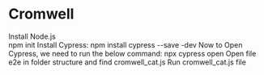 # Cromwell 
Install Node.js  
npm init
Install Cypress:
npm install cypress --save -dev
Now to Open Cypress, we need to run the below command: 
npx cypress open
Open file e2e in folder structure and find cromwell_cat.js
Run cromwell_cat.js file
